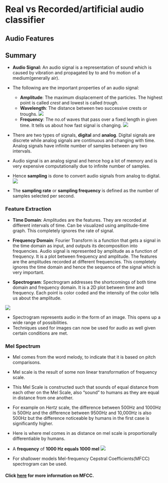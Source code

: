 # Real vs Recorded/artificial audio classifier

## Audio Features
## Summary
* **Audio Signal:** An audio signal is a representation of sound which is caused by vibration and propagated by to and fro motion of a medium(generally air).
* The following are the important properties of an audio signal:
  * **Amplitude**: The maximum displacement of the particles. The highest point is called *crest* and lowest is called *trough*.
  * **Wavelength**: The distance between two successive crests or troughs.
![](https://cdn.analyticsvidhya.com/wp-content/uploads/2019/07/Waves-and-Communication-1.jpg)
  * **Frequency**: The no.of waves that pass over a fixed length in given time. It tells us about how fast signal is changing.
![](https://i.stack.imgur.com/y0qJV.png)

* There are two types of signals, **digital** and **analog**. Digital signals are discrete while analog signals are continuous and changing with time. Analog signals have infinite number of samples between any two intervals.
* Audio signal is an analog signal and hence hog a lot of memory and is very expensive computationally due to infinite number of samples.
* Hence **sampling** is done to convert audio signals from analog to digital.
![](https://cdn.analyticsvidhya.com/wp-content/uploads/2019/07/sampling.jpg.jpg)
* The **sampling rate** or **sampling frequency** is defined as the number of samples selected per second. 
### Feature Extraction
* **Time Domain**: Amplitudes are the features. They are recorded at different intervals of time. Can be visualized using amplitude-time graph. This completely ignores the rate of signal.

* **Frequency Domain**: Fourier Transform is a function that gets a signal in the time domain as input, and outputs its decomposition into frequencies. Audio signal is represented by amplitude as a function of frequency. It is a plot between frequency and amplitude. The features are the amplitudes recorded at different frequencies. This completely ignores the time domain and hence the sequence of the signal which is very important.

* **Spectrogram**: Spectrogram addresses the shortcomings of both time domain and frequency domain. It is a 2D plot between time and frequency. Each point is color coded and the intensity of the color tells us about the amplitude.

![](https://www.researchgate.net/profile/Achmad_Rizal4/publication/305183929/figure/fig1/AS:613869621895199@1523369331878/Bronchial-sounds-in-the-time-domain-the-frequency-domain-and-its-spectrogram-B-Signal.png)
* Spectrogram represents audio in the form of an image. This opens up a wide range of possibilities.
* Techniques used for images can now be used for audio as well given certain conditions are met.

### Mel Spectrum
* Mel comes from the word melody, to indicate that it is based on pitch comparisons. 
* Mel scale is the result of some non linear transformation of frequency scale.
* This Mel Scale is constructed such that sounds of equal distance from each other on the Mel Scale, also “sound” to humans as they are equal in distance from one another.
* For example on *Hertz* scale, the difference between 500Hz and 1000Hz is 500Hz and the difference between 9500Hz and 10,000Hz is also 500Hz but the difference noticeable by humans in the first case is significantly higher.
* Here is where mel comes in as distance on mel scale is proportionally differentiable by humans.
* A **frequency** of **1000 Hz equals 1000 mel**
![](https://in.mathworks.com/help/examples/audio/win64/ConvertBetweenMelScaleAndHzExample_01.png)

*   For shallower models Mel-frequency Cepstral Coefficients(MFCC) spectrogram can be used.

#### Click [here](http://practicalcryptography.com/miscellaneous/machine-learning/guide-mel-frequency-cepstral-coefficients-mfccs/) for more information on MFCC.


